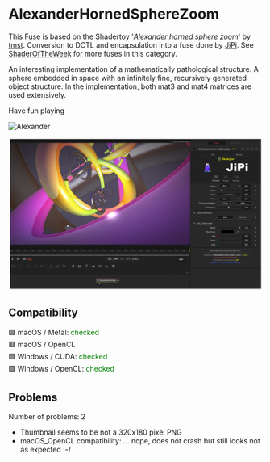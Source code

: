 # AlexanderHornedSphereZoom

This Fuse is based on the Shadertoy '_[Alexander horned sphere zoom](https://www.shadertoy.com/view/ttyGzW)_' by [tmst](https://www.shadertoy.com/user/tmst). Conversion to DCTL and encapsulation into a fuse done by [JiPi](../../Site/Profiles/JiPi.md). See [ShaderOfTheWeek](README.md) for more fuses in this category.

<!-- +++ DO NOT REMOVE THIS COMMENT +++ DO NOT ADD OR EDIT ANY TEXT BEFORE THIS LINE +++ IT WOULD BE A REALLY BAD IDEA +++ -->

An interesting implementation of a mathematically pathological structure. A sphere embedded in space with an infinitely fine, recursively generated object structure.
In the implementation, both mat3 and mat4 matrices are used extensively.

Have fun playing

![Alexander](https://user-images.githubusercontent.com/78935215/140505472-a94508a6-5299-4090-98d0-d28151fcde3b.gif)


[![SpiraledLayers](AlexanderHornedSphereZoom.png)](AlexanderHornedSphereZoom.fuse)

<!-- +++ DO NOT REMOVE THIS COMMENT +++ DO NOT EDIT ANY TEXT THAT COMES AFTER THIS LINE +++ TRUST ME: JUST DON'T DO IT +++ -->

## Compatibility

🟩 macOS / Metal: <span style="color:green; ">checked</span><br />
🟥 macOS / OpenCL<br />
🟩 Windows / CUDA: <span style="color:green; ">checked</span><br />
🟩 Windows / OpenCL: <span style="color:green; ">checked</span><br />


## Problems

Number of problems: 2

- Thumbnail seems to be not a 320x180 pixel PNG
- macOS_OpenCL compatibility: ... nope, does not crash but still looks not as expected :-/



